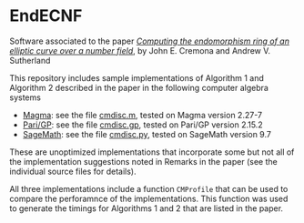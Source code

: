 # EndECNF
Software associated to the paper *[Computing the endomorphism ring of an elliptic curve over a number field](http://arxiv.org/abs/2301.11169)*, by John E. Cremona and Andrew V. Sutherland

This repository includes sample implementations of Algorithm 1 and Algorithm 2 described in the paper in the following computer algebra systems

- [Magma](http://magma.maths.usyd.edu.au/magma/): see the file [cmdisc.m](cmdisc.m), tested on Magma version 2.27-7
- [Pari/GP](https://pari.math.u-bordeaux.fr/): see the file [cmdisc.gp](cmdisc.gp), tested on Pari/GP version 2.15.2
- [SageMath](https://www.sagemath.org/): see the file [cmdisc.py](cmdisc.py), tested on SageMath version 9.7

These are unoptimized implementations that incorporate some but not all of the implementation suggestions noted in Remarks in the paper (see the individual source files for details).

All three implementations include a function `CMProfile` that can be used to compare the perforamnce of the implementations.  This function was used to generate the timings for Algorithms 1 and 2 that are listed in the paper.

